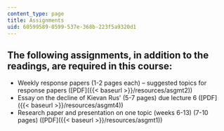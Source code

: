 ```yaml
---
content_type: page
title: Assignments
uid: 60599589-0599-537e-368b-223f5a9320d1
---
```


The following assignments, in addition to the readings, are required in this course:
------------------------------------------------------------------------------------

*   Weekly response papers (1-2 pages each) – suggested topics for response papers ([PDF]({{< baseurl >}}/resources/asgmt2))
*   Essay on the decline of Kievan Rus' (5-7 pages) due lecture 6 ([PDF]({{< baseurl >}}/resources/asgmt4))
*   Research paper and presentation on one topic (weeks 6-13) (7-10 pages) ([PDF]({{< baseurl >}}/resources/asgmt1))